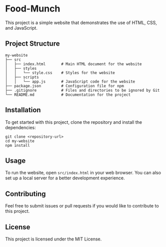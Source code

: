 # Food-Munch

This project is a simple website that demonstrates the use of HTML, CSS, and JavaScript. 

## Project Structure

```
my-website
├── src
│   ├── index.html       # Main HTML document for the website
│   ├── styles
│   │   └── style.css    # Styles for the website
│   ├── scripts
│   │   └── app.js       # JavaScript code for the website
├── package.json         # Configuration file for npm
├── .gitignore           # Files and directories to be ignored by Git
└── README.md            # Documentation for the project
```

## Installation

To get started with this project, clone the repository and install the dependencies:

```
git clone <repository-url>
cd my-website
npm install
```

## Usage

To run the website, open `src/index.html` in your web browser. You can also set up a local server for a better development experience.

## Contributing

Feel free to submit issues or pull requests if you would like to contribute to this project. 

## License

This project is licensed under the MIT License.
